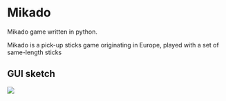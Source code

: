 # Mikado
Mikado game written in python.

Mikado is a pick-up sticks game originating in Europe, played with a set of same-length sticks

## GUI sketch
![](https://pp.userapi.com/c851220/v851220815/106086/cjoJe-4tFjw.jpg)
